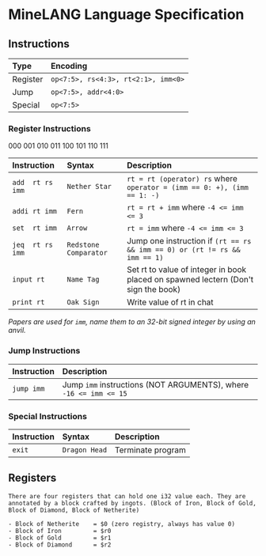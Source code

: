 # MineLANG Language Specification

## Instructions

| **Type**  | **Encoding**                          |
|:----------|:--------------------------------------|
| Register  | `op<7:5>, rs<4:3>, rt<2:1>, imm<0>`   |
| Jump      | `op<7:5>, addr<4:0>`                  |
| Special   | `op<7:5>`                             |


### Register Instructions
000 001 010 011
100 101 110 111

| **Instruction**   | **Syntax**            | **Description**                                                                       |
|:------------------|:----------------------|:--------------------------------------------------------------------------------------|
| `add  rt rs imm`  | `Nether Star`         | `rt = rt (operator) rs` where `operator = (imm == 0: +), (imm == 1: -)`               |
| `addi rt imm`     | `Fern`                | `rt = rt + imm` where `-4 <= imm <= 3`                                                  |
| `set  rt imm`     | `Arrow`               | `rt = imm` where `-4 <= imm <= 3`                                                                            |
| `jeq  rt rs imm`  | `Redstone Comparator` | Jump one instruction if `(rt == rs && imm == 0) or (rt != rs && imm == 1)`            |
| `input rt`        | `Name Tag`            | Set rt to value of integer in book placed on spawned lectern (Don't sign the book)    |
| `print rt`        | `Oak Sign`            | Write value of rt in chat                                                             |

*Papers are used for `imm`, name them to an 32-bit signed integer by using an anvil.*

### Jump Instructions

| **Instruction**   | **Description**                             |
|:------------------|:--------------------------------------------|
| `jump imm`        | Jump `imm` instructions (NOT ARGUMENTS), where `-16 <= imm <= 15`   |

### Special Instructions

| **Instruction**   | **Syntax**      | **Description**                                                                     |
|:------------------|:----------------|:------------------------------------------------------------------------------------|
| `exit`            | `Dragon Head`   | Terminate program                                                                   |

## Registers

    There are four registers that can hold one i32 value each. They are annotated by a block crafted by ingots. (Block of Iron, Block of Gold, Block of Diamond, Block of Netherite)

    - Block of Netherite    = $0 (zero registry, always has value 0)
    - Block of Iron         = $r0
    - Block of Gold         = $r1                   
    - Block of Diamond      = $r2